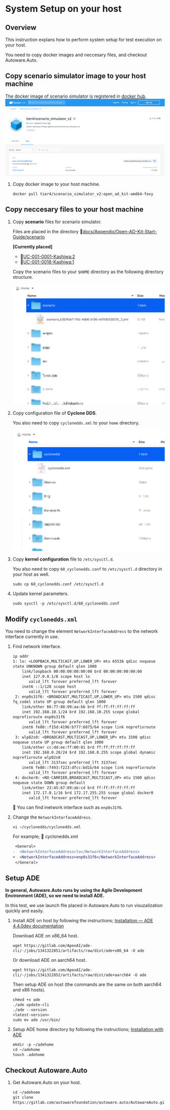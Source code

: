 # System Setup on your host

## Overview

This instruction explans how to perform system setup for test execution on your host.

You need to copy docker images and neccesary files, and checkout Autoware.Auto.

## Copy scenario simulator image to your host machine

The docker image of scenario simulator is registered in [docker hub](https://hub.docker.com/r/tier4/scenario_simulator_v2/tags).
![docker hub](images/system-setup-host/docker-hub.png)

1. Copy docker image to your host machine.

   ```console
   docker pull tier4/scenario_simulator_v2:open_ad_kit-amd64-foxy
   ```

## Copy neccesary files to your host machine

1. Copy __scenario__ files for scenario simulator.

   Files are placed in the directory :file_folder:[docs/Appendix/Open-AD-Kit-Start-Guide/scenario](scenario)

   __[Currently placed]__
   - :page_facing_up:[UC-001-0001-Kashiwa:2](scenario/scenario_e3b743e7-110c-4db6-b136-e5ffd5538315_2.yml)
   - :page_facing_up:[UC-001-0018-Kashiwa:1](scenario/scenario_a7effa60-c07d-4df4-b082-bc0d6cbae825_1.yml)

   Copy the scenario files to your `$HOME` directory as the following directory structure.

   ![Home Scenario](images/system-setup-host/home_scenario.png)

1. Copy configuration file of __Cyclone DDS__.

   You also need to copy `cyclonedds.xml` to your `home` directory.

   ![Home Cyclone DDS](images/system-setup-host/home_cyclonedds.png)

1. Copy __kernel configuration__ file to `/etc/sysctl.d`.

   You also need to copy `60_cyclonedds.conf` to `/etc/sysctl.d` directory in your host as well.

   ```console
   sudo cp 60_cyclonedds.conf /etc/sysctl.d
   ```

1. Update kernel parameters.

   ```console
   sudo sysctl -p /etc/sysctl.d/60_cyclonedds.conf
   ```

## Modify `cyclonedds.xml`

You need to change the element `NetworkInterfaceAddress` to the network interface currently in use.

1. Find network interface.

   ```console
   ip addr
   1: lo: <LOOPBACK,MULTICAST,UP,LOWER_UP> mtu 65536 qdisc noqueue state UNKNOWN group default qlen 1000
       link/loopback 00:00:00:00:00:00 brd 00:00:00:00:00:00
       inet 127.0.0.1/8 scope host lo
          valid_lft forever preferred_lft forever
       inet6 ::1/128 scope host 
          valid_lft forever preferred_lft forever
    2: enp0s31f6: <BROADCAST,MULTICAST,UP,LOWER_UP> mtu 1500 qdisc fq_codel state UP group default qlen 1000
       link/ether 66:77:88:99:aa:bb brd ff:ff:ff:ff:ff:ff
       inet 192.168.10.1/24 brd 192.168.10.255 scope global noprefixroute enp0s31f6
          valid_lft forever preferred_lft forever
       inet6 fe80::f15d:4196:b777:6875/64 scope link noprefixroute 
          valid_lft forever preferred_lft forever
    3: wlp82s0: <BROADCAST,MULTICAST,UP,LOWER_UP> mtu 1500 qdisc noqueue state UP group default qlen 1000
       link/ether cc:dd:ee:ff:00:01 brd ff:ff:ff:ff:ff:ff
       inet 192.168.0.28/24 brd 192.168.0.255 scope global dynamic noprefixroute wlp82s0
          valid_lft 3137sec preferred_lft 3137sec
       inet6 fe80::f493:f223:dfcc:bd1b/64 scope link noprefixroute 
          valid_lft forever preferred_lft forever
    4: docker0: <NO-CARRIER,BROADCAST,MULTICAST,UP> mtu 1500 qdisc noqueue state DOWN group default 
       link/ether 23:45:67:89:ab:cd brd ff:ff:ff:ff:ff:ff
       inet 172.17.0.1/16 brd 172.17.255.255 scope global docker0
          valid_lft forever preferred_lft forever
   ```

   :speech_balloon: You can find inetwork interface such as `enp0s31f6`.

1. Change the `NetworkInterfaceAddress`.

   ```console
   vi ~/cyclonedds/cyclonedds.xml
   ```

   For example; :page_facing_up: cyclonedds.xml

   ```diff
    <General>
   -  <NetworkInterfaceAddress>lo</NetworkInterfaceAddress>
   +  <NetworkInterfaceAddress>enp0s31f6</NetworkInterfaceAddress>
    </General>
   
   ```

## Setup ADE

**In general, Autoware.Auto runs by using the Agile Development Environment (ADE), so we need to install ADE.**

In this test, we use launch flle placed in Autoware.Auto to run visuzalization quickly and easily.

1. Install ADE on host by following the instructions; [Installation — ADE 4.4.0dev documentation](https://ade-cli.readthedocs.io/en/latest/install.html)

   Download ADE on x86_64 host.

   ```console
   wget https://gitlab.com/ApexAI/ade-cli/-/jobs/1341322851/artifacts/raw/dist/ade+x86_64 -O ade
   ```

   Or download ADE on aarch64 host.

   ```console
   wget https://gitlab.com/ApexAI/ade-cli/-/jobs/1341322852/artifacts/raw/dist/ade+aarch64 -O ade
   ```

   Then setup ADE on host (the commands are the same on both aarch64 and x86 hosts).

   ```console
   chmod +x ade
   ./ade update-cli
   ./ade --version
   <latest-version>
   sudo mv ade /usr/bin/
   ```

1. Setup ADE home directory by following the instructions; [Installation with ADE](https://autowarefoundation.gitlab.io/autoware.auto/AutowareAuto/installation-ade.html)

   ```console
   mkdir -p ~/adehome
   cd ~/adehome
   touch .adehome
   ```

## Checkout Autoware.Auto

1. Get Autoware.Auto on your host.

   ```console
   cd ~/adehome
   git clone https://gitlab.com/autowarefoundation/autoware.auto/AutowareAuto.git
   ```
